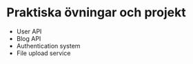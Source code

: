 # Praktiska övningar och projekt

- User API
- Blog API
- Authentication system
- File upload service
